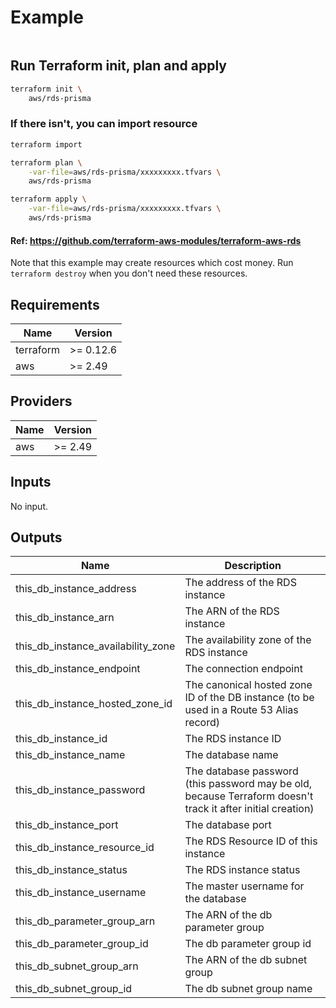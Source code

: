 # Example

```bash

```

## Run Terraform init, plan and apply
 

```bash
terraform init \
	aws/rds-prisma
```

### If there isn't, you can import resource
```bash
terraform import 

```

```bash
terraform plan \
	-var-file=aws/rds-prisma/xxxxxxxxx.tfvars \
	aws/rds-prisma
```

```bash
terraform apply \
	-var-file=aws/rds-prisma/xxxxxxxxx.tfvars \
	aws/rds-prisma
```

#### Ref: https://github.com/terraform-aws-modules/terraform-aws-rds

Note that this example may create resources which cost money. Run `terraform destroy` when you don't need these resources.

<!-- BEGINNING OF PRE-COMMIT-TERRAFORM DOCS HOOK -->
## Requirements

| Name | Version |
|------|---------|
| terraform | >= 0.12.6 |
| aws | >= 2.49 |

## Providers

| Name | Version |
|------|---------|
| aws | >= 2.49 |

## Inputs

No input.

## Outputs

| Name | Description |
|------|-------------|
| this\_db\_instance\_address | The address of the RDS instance |
| this\_db\_instance\_arn | The ARN of the RDS instance |
| this\_db\_instance\_availability\_zone | The availability zone of the RDS instance |
| this\_db\_instance\_endpoint | The connection endpoint |
| this\_db\_instance\_hosted\_zone\_id | The canonical hosted zone ID of the DB instance (to be used in a Route 53 Alias record) |
| this\_db\_instance\_id | The RDS instance ID |
| this\_db\_instance\_name | The database name |
| this\_db\_instance\_password | The database password (this password may be old, because Terraform doesn't track it after initial creation) |
| this\_db\_instance\_port | The database port |
| this\_db\_instance\_resource\_id | The RDS Resource ID of this instance |
| this\_db\_instance\_status | The RDS instance status |
| this\_db\_instance\_username | The master username for the database |
| this\_db\_parameter\_group\_arn | The ARN of the db parameter group |
| this\_db\_parameter\_group\_id | The db parameter group id |
| this\_db\_subnet\_group\_arn | The ARN of the db subnet group |
| this\_db\_subnet\_group\_id | The db subnet group name |

<!-- END OF PRE-COMMIT-TERRAFORM DOCS HOOK -->
